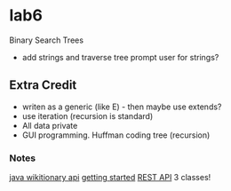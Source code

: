 # lab6
Binary Search Trees
- add strings and traverse tree
prompt user for strings?

## Extra Credit
- writen as a generic (like E) - then maybe use extends?
- use iteration (recursion is standard)
- All data private
- GUI programming.
Huffman coding tree (recursion)


### Notes
[java wikitionary api](https://github.com/dkpro/dkpro-jwktl) [getting started](https://dkpro.github.io/dkpro-jwktl/documentation/getting-started/)
[REST API](https://en.wiktionary.org/api/rest_v1/#/Page%20content/get_page_definition__term_)
3 classes!